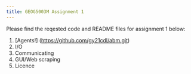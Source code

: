 ```yaml
---
title: GEOG5003M Assignment 1
---
```


Please find the reqested code and README files for assignment 1 below:

1. [Agents!] (https://github.com/gy21cdl/abm.git)
2. I/O
3. Communicating
4. GUI/Web scraping
4. Licence